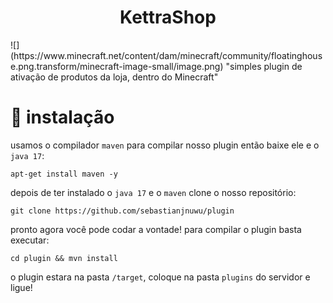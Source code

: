 <h1 align="center">KettraShop</h1>
![](https://www.minecraft.net/content/dam/minecraft/community/floatinghouse.png.transform/minecraft-image-small/image.png)
"simples plugin de ativação de produtos da loja, dentro do Minecraft"

# 🔗 instalação

 usamos o compilador `maven` para compilar nosso plugin então baixe ele e o `java 17`:
 ```
 apt-get install maven -y 
 ```
 
 depois de ter instalado o `java 17` e o `maven` clone o nosso repositório:
 ```
git clone https://github.com/sebastianjnuwu/plugin
```

 pronto agora você pode codar a vontade! para compilar o plugin basta executar:
 ```
 cd plugin && mvn install
```

o plugin estara na pasta `/target`, coloque na pasta `plugins` do servidor e ligue!
